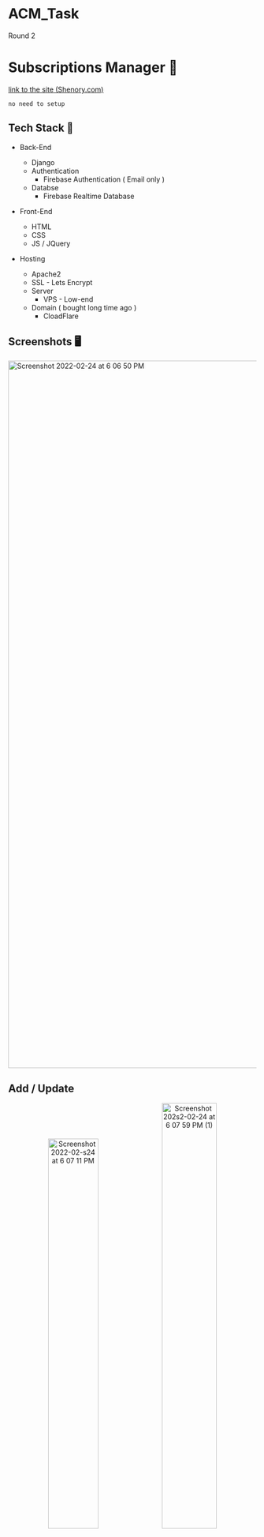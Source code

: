 # ACM_Task
 Round 2
 
# Subscriptions Manager 💸
[link to the site (Shenory.com)](https://shenory.com/)

`no need to setup`

## Tech Stack 🚀
* Back-End
  * Django
  * Authentication
    * Firebase Authentication ( Email only )
  * Databse
    * Firebase Realtime Database
    
* Front-End
  * HTML
  * CSS
  * JS / JQuery
  
* Hosting
  * Apache2
  * SSL - Lets Encrypt
  * Server
    * VPS - Low-end
  * Domain ( bought long time ago )
    * CloadFlare
  
##

## Screenshots 🖥
<img width="1433" alt="Screenshot 2022-02-24 at 6 06 50 PM" src="https://user-images.githubusercontent.com/62889318/155525799-f98c71bd-1daf-4e0c-a731-fe22b84f18d9.png">

## Add / Update
<p align="center">
 <img width="45%" alt="Screenshot 2022-02-s24 at 6 07 11 PM" src="https://user-images.githubusercontent.com/62889318/155526817-52bec3f1-5d43-4596-b186-fd9ecd6b0060.png">
<img width="47%" alt="Screenshot 202s2-02-24 at 6 07 59 PM (1)" src="https://user-images.githubusercontent.com/62889318/155526789-18862eab-6f7e-4f2c-a4e3-5d2389055619.png">
</p>

## Signup / Login
<p align="center">
 <img width="45%" alt="Screenshot 2022-02-24 at 6 08 45 PM (1)" src="https://user-images.githubusercontent.com/62889318/155527617-1570b61e-5e92-483b-9f4b-bd3d8268a758.png">
<img width="45%" alt="Screenshot 2022-02-24 at 6 08 37 PM (1)" src="https://user-images.githubusercontent.com/62889318/155527598-65ffd103-bade-4d8c-a52e-5515ce4153e4.png">
 </p>
 
 ## error
 <p align="center">
 <img width="80%" alt="Screenshot 2022-02-24 at 6 09 05 PM" src="https://user-images.githubusercontent.com/62889318/155529853-c32706c4-be83-4a06-bb06-688232a4b680.png">
 </p>

 
 ## License
[MIT](https://choosealicense.com/licenses/mit/)
